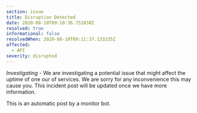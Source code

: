 ```yaml
---
section: issue
title: Disruption Detected
date: 2020-08-10T09:10:36.752038Z
resolved: true
informational: false
resolvedWhen: 2020-08-10T09:11:37.133235Z
affected:
  - API
severity: disrupted
---
```

*Investigating* - We are investigating a potential issue that might affect the uptime of one our of services. We are sorry for any inconvenience this may cause you. This incident post will be updated once we have more information.

This is an automatic post by a monitor bot.
        